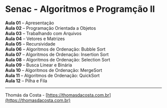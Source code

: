 # Senac - Algoritmos e Programção II

**Aula 01** – Apresentação<br/>
**Aula 02** – Programação Orientada a Objetos<br/>
**Aula 03** – Trabalhando com Arquivos<br/>
**Aula 04** – Vetores e Matrizes<br/>
**Aula 05** – Recursividade<br/>
**Aula 06** – Algoritmos de Ordenação: Bubble Sort<br/>
**Aula 07** – Algoritmos de Ordenação: Insertion Sort<br/>
**Aula 08** – Algoritmos de Ordenação: Selection Sort<br/>
**Aula 09** – Busca Linear e Binária<br/>
**Aula 10** – Algoritmos de Ordenação: MergeSort<br/>
**Aula 11** – Algoritmos de Ordenação: QuickSort<br/>
**Aula 12** – Pilha e Fila

---

Thomás da Costa - [https://thomasdacosta.com.br](https://thomasdacosta.com.br)
